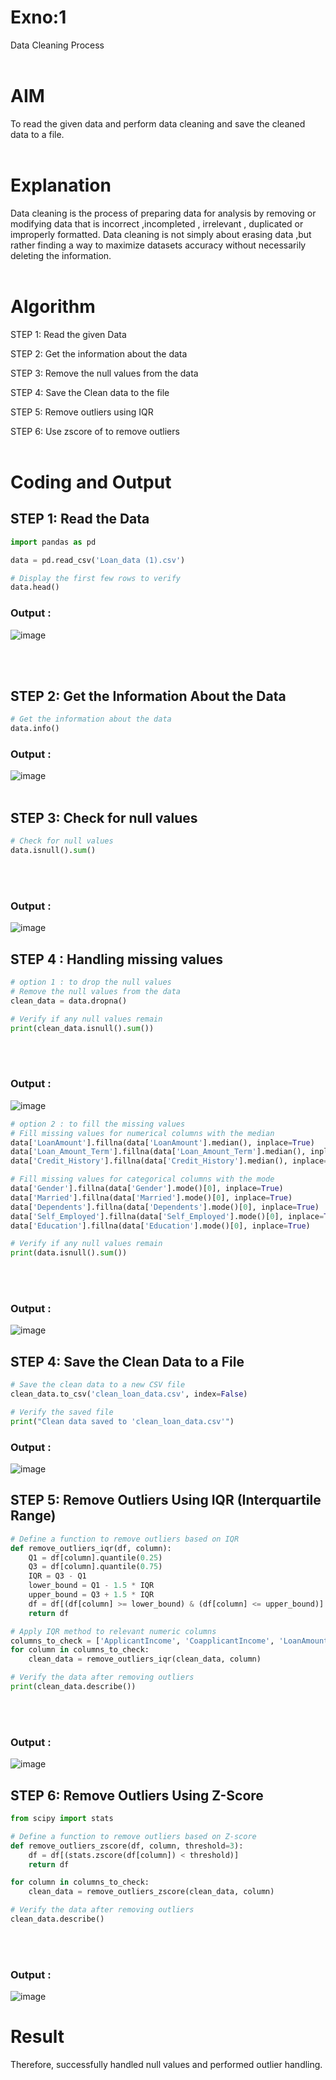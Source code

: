 # Exno:1
Data Cleaning Process
<br>
<br>
# AIM
To read the given data and perform data cleaning and save the cleaned data to a file.
<br>
<br>
# Explanation
Data cleaning is the process of preparing data for analysis by removing or modifying data that is incorrect ,incompleted , irrelevant , duplicated or improperly formatted. Data cleaning is not simply about erasing data ,but rather finding a way to maximize datasets accuracy without necessarily deleting the information.
<br>
<br>
# Algorithm
STEP 1: Read the given Data

STEP 2: Get the information about the data

STEP 3: Remove the null values from the data

STEP 4: Save the Clean data to the file

STEP 5: Remove outliers using IQR

STEP 6: Use zscore of to remove outliers
<br>
<br>
# Coding and Output

## STEP 1: Read the Data

```python
import pandas as pd

data = pd.read_csv('Loan_data (1).csv')

# Display the first few rows to verify
data.head()

```
### Output :
![image](https://github.com/user-attachments/assets/3a86a34d-caf9-41f4-b2ae-ce1e212b1af2)

<br>
<br>

## STEP 2: Get the Information About the Data
```python
# Get the information about the data
data.info()

```

### Output :
![image](https://github.com/user-attachments/assets/c8748d62-c1b5-4cbb-b4cf-0e4401f51f0e)
<br>
<br>
## STEP 3: Check for null values
```python
# Check for null values 
data.isnull().sum()
```
<br>
<br>

### Output :
![image](https://github.com/user-attachments/assets/0ece57c1-674b-4402-91e9-587ac205f79e)

## STEP 4 : Handling missing values
```python
# option 1 : to drop the null values
# Remove the null values from the data
clean_data = data.dropna()

# Verify if any null values remain
print(clean_data.isnull().sum())

```
<br>
<br>

### Output :
![image](https://github.com/user-attachments/assets/c5087278-2ecf-461f-beb7-af1a130c6e51)

```python
# option 2 : to fill the missing values
# Fill missing values for numerical columns with the median
data['LoanAmount'].fillna(data['LoanAmount'].median(), inplace=True)
data['Loan_Amount_Term'].fillna(data['Loan_Amount_Term'].median(), inplace=True)
data['Credit_History'].fillna(data['Credit_History'].median(), inplace=True)

# Fill missing values for categorical columns with the mode
data['Gender'].fillna(data['Gender'].mode()[0], inplace=True)
data['Married'].fillna(data['Married'].mode()[0], inplace=True)
data['Dependents'].fillna(data['Dependents'].mode()[0], inplace=True)
data['Self_Employed'].fillna(data['Self_Employed'].mode()[0], inplace=True)
data['Education'].fillna(data['Education'].mode()[0], inplace=True)

# Verify if any null values remain
print(data.isnull().sum())

```

<br>
<br>

### Output :

![image](https://github.com/user-attachments/assets/6784e7ca-eaf6-4d78-87de-ae6b74e544dd)

## STEP 4: Save the Clean Data to a File

```python
# Save the clean data to a new CSV file
clean_data.to_csv('clean_loan_data.csv', index=False)

# Verify the saved file
print("Clean data saved to 'clean_loan_data.csv'")

```

### Output :

![image](https://github.com/user-attachments/assets/ee71d728-3a50-4867-8fce-042301b0816a)

## STEP 5: Remove Outliers Using IQR (Interquartile Range)
```python
# Define a function to remove outliers based on IQR
def remove_outliers_iqr(df, column):
    Q1 = df[column].quantile(0.25)
    Q3 = df[column].quantile(0.75)
    IQR = Q3 - Q1
    lower_bound = Q1 - 1.5 * IQR
    upper_bound = Q3 + 1.5 * IQR
    df = df[(df[column] >= lower_bound) & (df[column] <= upper_bound)]
    return df

# Apply IQR method to relevant numeric columns
columns_to_check = ['ApplicantIncome', 'CoapplicantIncome', 'LoanAmount']
for column in columns_to_check:
    clean_data = remove_outliers_iqr(clean_data, column)

# Verify the data after removing outliers
print(clean_data.describe())

```
<br>
<br>

### Output :
![image](https://github.com/user-attachments/assets/3f3cec00-3359-47e9-9772-e7f31e45995f)

## STEP 6: Remove Outliers Using Z-Score
```python
from scipy import stats

# Define a function to remove outliers based on Z-score
def remove_outliers_zscore(df, column, threshold=3):
    df = df[(stats.zscore(df[column]) < threshold)]
    return df

for column in columns_to_check:
    clean_data = remove_outliers_zscore(clean_data, column)

# Verify the data after removing outliers
clean_data.describe()

```
<br>
<br>

### Output :
![image](https://github.com/user-attachments/assets/a99dd48d-317e-461c-adee-82d9ce369aad)

# Result
Therefore, successfully handled null values and performed outlier handling.
